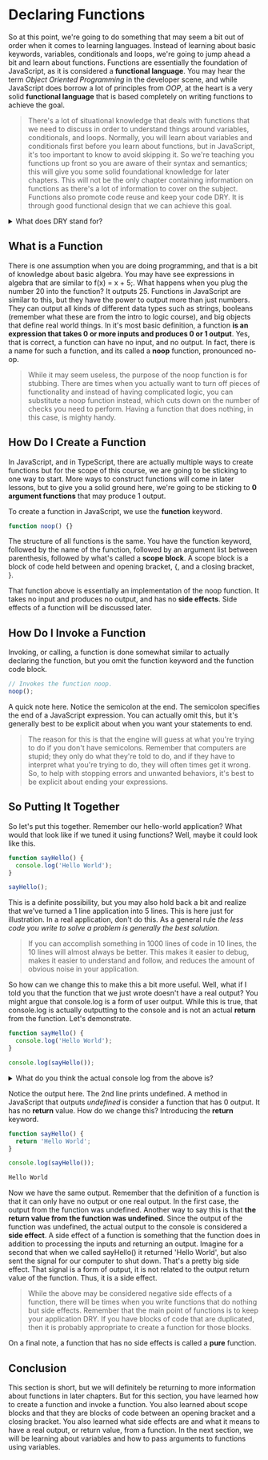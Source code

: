 # Declaring Functions

So at this point, we're going to do something that may seem a bit out of order when it comes to learning languages. Instead of learning about basic keywords, variables, conditionals and loops, we're going to jump ahead a bit and learn about functions. Functions are essentially the foundation of JavaScript, as it is considered a **functional language**. You may hear the term _Object Oriented Programming_ in the developer scene, and while JavaScript does borrow a lot of principles from _OOP_, at the heart is a very solid **functional language** that is based completely on writing functions to achieve the goal.

> There's a lot of situational knowledge that deals with functions that we need to discuss in order to understand things around variables, conditionals, and loops. Normally, you will learn about variables and conditionals first before you learn about functions, but in JavaScript, it's too important to know to avoid skipping it. So we're teaching you functions up front so you are aware of their syntax and semantics; this will give you some solid foundational knowledge for later chapters. This will not be the only chapter containing information on functions as there's a lot of information to cover on the subject. Functions also promote code reuse and keep your code DRY. It is through good functional design that we can achieve this goal.

<details>
  <summary>What does DRY stand for?</summary>
Don't Repeat Yourself
</details>

## What is a Function

There is one assumption when you are doing programming, and that is a bit of knowledge about basic algebra. You may have see expressions in algebra that are similar to f(x) = x + 5;. What happens when you plug the number 20 into the function? It outputs 25. Functions in JavaScript are similar to this, but they have the power to output more than just numbers. They can output all kinds of different data types such as strings, booleans (remember what these are from the intro to logic course), and big objects that define real world things. In it's most basic definition, a function **is an expression that takes 0 or more inputs and produces 0 or 1 output**. Yes, that is correct, a function can have no input, and no output. In fact, there is a name for such a function, and its called a **noop** function, pronounced no-op.

> While it may seem useless, the purpose of the noop function is for stubbing. There are times when you actually want to turn off pieces of functionality and instead of having complicated logic, you can substitute a noop function instead, which cuts down on the number of checks you need to perform. Having a function that does nothing, in this case, is mighty handy.

## How Do I Create a Function

In JavaScript, and in TypeScript, there are actually multiple ways to create functions but for the scope of this course, we are going to be sticking to one way to start. More ways to construct functions will come in later lessons, but to give you a solid ground here, we're going to be sticking to **0 argument functions** that may produce 1 output.

To create a function in JavaScript, we use the **function** keyword.

```ts
function noop() {}
```

The structure of all functions is the same. You have the function keyword, followed by the name of the function, followed by an argument list between parenthesis, followed by what's called a **scope block**. A scope block is a block of code held between and opening bracket, {, and a closing bracket, }.

That function above is essentially an implementation of the noop function. It takes no input and produces no output, and has no **side effects**. Side effects of a function will be discussed later.

## How Do I Invoke a Function

Invoking, or calling, a function is done somewhat similar to actually declaring the function, but you omit the function keyword and the function code block.

```ts
// Invokes the function noop.
noop();
```

A quick note here. Notice the semicolon at the end. The semicolon specifies the end of a JavaScript expression. You can actually omit this, but it's generally best to be explicit about when you want your statements to end.

> The reason for this is that the engine will guess at what you're trying to do if you don't have semicolons. Remember that computers are stupid; they only do what they're told to do, and if they have to interpret what you're trying to do, they will often times get it wrong. So, to help with stopping errors and unwanted behaviors, it's best to be explicit about ending your expressions.

## So Putting It Together

So let's put this together. Remember our hello-world application? What would that look like if we tuned it using functions? Well, maybe it could look like this.

```ts
function sayHello() {
  console.log('Hello World');
}

sayHello();
```

This is a definite possibility, but you may also hold back a bit and realize that we've turned a 1 line application into 5 lines. This is here just for illustration. In a real application, don't do this. As a general rule _the less code you write to solve a problem is generally the best solution._

> If you can accomplish something in 1000 lines of code in 10 lines, the 10 lines will almost always be better. This makes it easier to debug, makes it easier to understand and follow, and reduces the amount of obvious noise in your application.

So how can we change this to make this a bit more useful. Well, what if I told you that the function that we just wrote doesn't have a real output? You might argue that console.log is a form of user output. While this is true, that console.log is actually outputting to the console and is not an actual **return** from the function. Let's demonstrate.

```ts
function sayHello() {
  console.log('Hello World');
}

console.log(sayHello());
```

<details>
<summary>What do you think the actual console log from the above is?</summary>

Hello World<br>
undefined

</details>

Notice the output here. The 2nd line prints undefined. A method in JavaScript that outputs _undefined_ is consider a function that has 0 output. It has no **return** value. How do we change this? Introducing the **return** keyword.

```ts
function sayHello() {
  return 'Hello World';
}

console.log(sayHello());
```

```sh
Hello World
```

Now we have the same output. Remember that the definition of a function is that it can only have no output or one real output. In the first case, the output from the function was undefined. Another way to say this is that **the return value from the function was undefined**. Since the output of the function was undefined, the actual output to the console is considered a **side effect**. A side effect of a function is something that the function does in addition to processing the inputs and returning an output. Imagine for a second that when we called sayHello() it returned 'Hello World', but also sent the signal for our computer to shut down. That's a pretty big side effect. That signal is a form of output, it is not related to the output return value of the function. Thus, it is a side effect.

> While the above may be considered negative side effects of a function, there will be times when you write functions that do nothing but side effects. Remember that the main point of functions is to keep your application DRY. If you have blocks of code that are duplicated, then it is probably appropriate to create a function for those blocks.

On a final note, a function that has no side effects is called a **pure** function.

## Conclusion

This section is short, but we will definitely be returning to more information about functions in later chapters. But for this section, you have learned how to create a function and invoke a function. You also learned about scope blocks and that they are blocks of code between an opening bracket and a closing bracket. You also learned what side effects are and what it means to have a real output, or return value, from a function. In the next section, we will be learning about variables and how to pass arguments to functions using variables.
